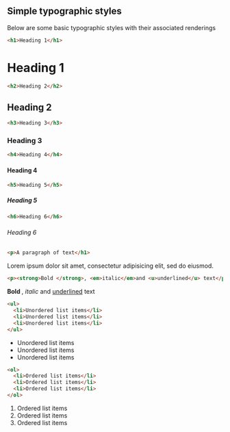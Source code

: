 ## Simple typographic styles

Below are some basic typographic styles with their associated renderings

```html
<h1>Heading 1</h1>
```
<h1>Heading 1</h1>

```html
<h2>Heading 2</h2>
```
<h2>Heading 2</h2>

```html
<h3>Heading 3</h3>
```
<h3>Heading 3</h3>

```html
<h4>Heading 4</h4>
```
<h4>Heading 4</h4>

```html
<h5>Heading 5</h5>
```
<h5>Heading 5</h5>

```html
<h6>Heading 6</h6>
```
<h6>Heading 6</h6>

```html
<p>A paragraph of text</h1>
```
<p>Lorem ipsum dolor sit amet, consectetur adipisicing elit, sed do eiusmod.</p>

```html
<p><strong>Bold </strong>, <em>italic</em>and <u>underlined</u> text</p>
```
<p><strong>Bold </strong>, <em>italic</em> and <u>underlined</u> text</p>

```html
<ul>
  <li>Unordered list items</li>
  <li>Unordered list items</li>
  <li>Unordered list items</li>
</ul>
```
<ul>
  <li>Unordered list items</li>
  <li>Unordered list items</li>
  <li>Unordered list items</li>
</ul>

```html
<ol>
  <li>Ordered list items</li>
  <li>Ordered list items</li>
  <li>Ordered list items</li>
</ol>
```
<ol>
  <li>Ordered list items</li>
  <li>Ordered list items</li>
  <li>Ordered list items</li>
</ol>


